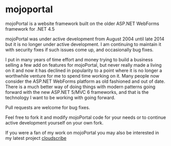 # mojoportal
mojoPortal is a website framework built on the older ASP.NET WebForms framework for .NET 4.5

mojoPortal was under active development from August 2004 until late 2014 but it is no longer under active development. I am continuing to maintain it with security fixes if such issues come up, and occasionally bug fixes. 

I put in many years of time effort and money trying to build a business selling a few add on features for mojoPortal, but never really made a living on it and now it has declined in popularity to a point where it is no longer a worthwhile venture for me to spend time working on it. Many people now consider the ASP.NET WebForms platform as old fashioned and out of date. There is a much better way of doing things with modern patterns going forward with the new ASP.NET 5/MVC 6 frameworks, and that is the technology I want to be working with going forward.

Pull requests are welcome for bug fixes.

Feel free to fork it and modify mojoPortal code for your needs or to continue active development yourself on your own fork.

If you were a fan of my work on mojoPortal you may also be interested in my latest project [cloudscribe](https://github.com/joeaudette/cloudscribe) 
